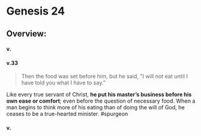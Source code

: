 # Genesis 24

## Overview:



#### v.
>

#### v.33
>Then the food was set before him, but he said, "I will not eat until I have told you what I have to say."

Like every true servant of Christ, **he put his master’s business before his own ease or comfort**; even before the question of necessary food. When a man begins to think more of his eating than of doing the will of God, he ceases to be a true-hearted minister.
#spurgeon 

#### v.
>

